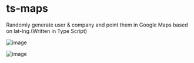 # ts-maps
Randomly generate user &amp; company and point them in Google Maps based on lat-lng.(Written in Type Script)

![image](https://user-images.githubusercontent.com/26537164/216448041-bec883d2-3c1b-46ed-9599-7b6f53024ef0.png)

![image](https://user-images.githubusercontent.com/26537164/216448570-aa68da13-8b54-49ff-aaa5-4a4e93140915.png)
